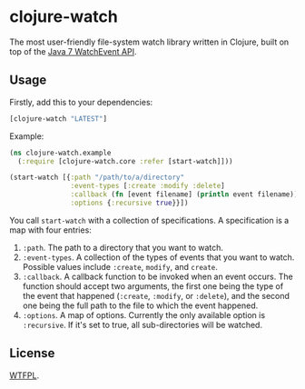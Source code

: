 # clojure-watch

The most user-friendly file-system watch library written in Clojure, built on top of the [Java 7 WatchEvent API](http://docs.oracle.com/javase/tutorial/essential/io/notification.html).

## Usage

Firstly, add this to your dependencies:

```clojure
[clojure-watch "LATEST"]
```

Example:

```clojure
(ns clojure-watch.example
  (:require [clojure-watch.core :refer [start-watch]]))

(start-watch [{:path "/path/to/a/directory"
               :event-types [:create :modify :delete]
               :callback (fn [event filename] (println event filename))
               :options {:recursive true}}])
```

You call `start-watch` with a collection of specifications.  A specification is a map with four entries:

1. `:path`.  The path to a directory that you want to watch.
2. `:event-types`.  A collection of the types of events that you want to watch.  Possible values include `:create`, `modify`, and `create`.
3. `:callback`.  A callback function to be invoked when an event occurs.  The function should accept two arguments, the first one being the type of the event that happened (`:create`, `:modify`, or `:delete`), and the second one being the full path to the file to which the event happened.
4. `:options`.  A map of options.  Currently the only available option is `:recursive`.  If it's set to true, all sub-directories will be watched.

## License

[WTFPL](http://www.wtfpl.net/).
